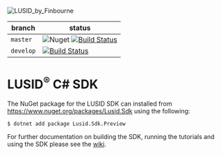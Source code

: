 ![LUSID_by_Finbourne](https://content.finbourne.com/LUSID_repo.png)

| branch | status |
| --- | --- |
| `master` |  ![Nuget](https://img.shields.io/nuget/v/Lusid.Sdk?color=blue) [![Build Status](https://travis-ci.org/finbourne/lusid-sdk-csharp-preview.svg?branch=master)](https://travis-ci.org/finbourne/lusid-sdk-csharp-preview) |
| `develop` | [![Build Status](https://travis-ci.org/finbourne/lusid-sdk-csharp-preview.svg?branch=develop)](https://travis-ci.org/finbourne/lusid-sdk-csharp-preview) |

# LUSID<sup>®</sup> C# SDK

The NuGet package for the LUSID SDK can installed from https://www.nuget.org/packages/Lusid.Sdk using the following:

```
$ dotnet add package Lusid.Sdk.Preview
```

For further documentation on building the SDK, running the tutorials and using the SDK please see the [wiki](https://github.com/finbourne/lusid-sdk-csharp-preview/wiki).
